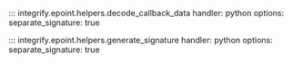 ::: integrify.epoint.helpers.decode_callback_data
    handler: python
    options:
      separate_signature: true

::: integrify.epoint.helpers.generate_signature
    handler: python
    options:
      separate_signature: true
